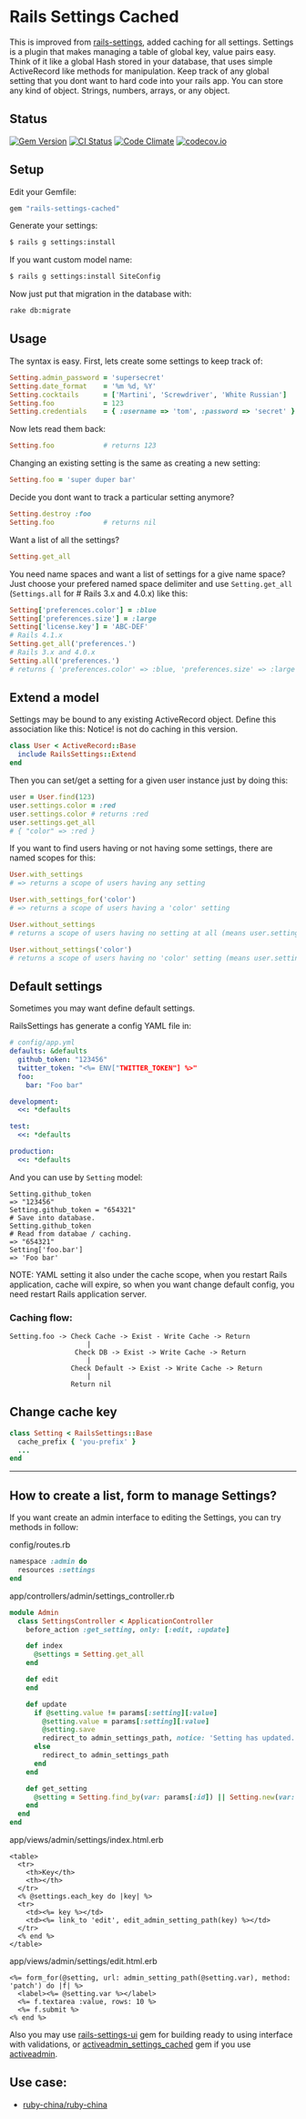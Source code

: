 # Rails Settings Cached

This is improved from [rails-settings](https://github.com/ledermann/rails-settings),
added caching for all settings. Settings is a plugin that makes managing a table of
global key, value pairs easy. Think of it like a global Hash stored in your database,
that uses simple ActiveRecord like methods for manipulation. Keep track of any global
setting that you dont want to hard code into your rails app. You can store any kind
of object. Strings, numbers, arrays, or any object.

## Status

[![Gem Version](https://badge.fury.io/rb/rails-settings-cached.svg)](https://rubygems.org/gems/rails-settings-cached) [![CI Status](https://travis-ci.org/huacnlee/rails-settings-cached.svg)](http://travis-ci.org/huacnlee/rails-settings-cached) [![Code Climate](https://codeclimate.com/github/huacnlee/rails-settings-cached/badges/gpa.svg)](https://codeclimate.com/github/huacnlee/rails-settings-cached) [![codecov.io](https://codecov.io/github/huacnlee/rails-settings-cached/coverage.svg?branch=master)](https://codecov.io/github/huacnlee/rails-settings-cached?branch=master)

## Setup

Edit your Gemfile:

```ruby
gem "rails-settings-cached"
```

Generate your settings:

```bash
$ rails g settings:install
```

If you want custom model name:

```bash
$ rails g settings:install SiteConfig
```

Now just put that migration in the database with:

```bash
rake db:migrate
```

## Usage

The syntax is easy.  First, lets create some settings to keep track of:

```ruby
Setting.admin_password = 'supersecret'
Setting.date_format    = '%m %d, %Y'
Setting.cocktails      = ['Martini', 'Screwdriver', 'White Russian']
Setting.foo            = 123
Setting.credentials    = { :username => 'tom', :password => 'secret' }
```

Now lets read them back:

```ruby
Setting.foo            # returns 123
```

Changing an existing setting is the same as creating a new setting:

```ruby
Setting.foo = 'super duper bar'
```

Decide you dont want to track a particular setting anymore?

```ruby
Setting.destroy :foo
Setting.foo            # returns nil
```

Want a list of all the settings?
```ruby
Setting.get_all
```

You need name spaces and want a list of settings for a give name space? Just choose your prefered named space delimiter and use `Setting.get_all` (`Settings.all` for # Rails 3.x and 4.0.x) like this:

```ruby
Setting['preferences.color'] = :blue
Setting['preferences.size'] = :large
Setting['license.key'] = 'ABC-DEF'
# Rails 4.1.x
Setting.get_all('preferences.')
# Rails 3.x and 4.0.x
Setting.all('preferences.')
# returns { 'preferences.color' => :blue, 'preferences.size' => :large }
```

## Extend a model

Settings may be bound to any existing ActiveRecord object. Define this association like this:
Notice! is not do caching in this version.

```ruby
class User < ActiveRecord::Base
  include RailsSettings::Extend
end
```

Then you can set/get a setting for a given user instance just by doing this:

```ruby
user = User.find(123)
user.settings.color = :red
user.settings.color # returns :red
user.settings.get_all
# { "color" => :red }
```

If you want to find users having or not having some settings, there are named scopes for this:

```ruby
User.with_settings
# => returns a scope of users having any setting

User.with_settings_for('color')
# => returns a scope of users having a 'color' setting

User.without_settings
# returns a scope of users having no setting at all (means user.settings.get_all == {})

User.without_settings('color')
# returns a scope of users having no 'color' setting (means user.settings.color == nil)
```

## Default settings

Sometimes you may want define default settings.

RailsSettings has generate a config YAML file in:

```yml
# config/app.yml
defaults: &defaults
  github_token: "123456"
  twitter_token: "<%= ENV["TWITTER_TOKEN"] %>"
  foo:
    bar: "Foo bar"

development:
  <<: *defaults

test:
  <<: *defaults

production:
  <<: *defaults
```

And you can use by `Setting` model:

```
Setting.github_token
=> "123456"
Setting.github_token = "654321"
# Save into database.
Setting.github_token
# Read from databae / caching.
=> "654321"
Setting['foo.bar']
=> 'Foo bar'
```

NOTE: YAML setting it also under the cache scope, when you restart Rails application, cache will expire,
      so when you want change default config, you need restart Rails application server.

### Caching flow:

```
Setting.foo -> Check Cache -> Exist - Write Cache -> Return
                   |
                Check DB -> Exist -> Write Cache -> Return
                   |
               Check Default -> Exist -> Write Cache -> Return
                   |
               Return nil
```

## Change cache key

```ruby
class Setting < RailsSettings::Base
  cache_prefix { 'you-prefix' }
  ...
end
```

-----

## How to create a list, form to manage Settings?

If you want create an admin interface to editing the Settings, you can try methods in follow:

config/routes.rb

```rb
namespace :admin do
  resources :settings
end
```


app/controllers/admin/settings_controller.rb

```rb
module Admin
  class SettingsController < ApplicationController
    before_action :get_setting, only: [:edit, :update]

    def index
      @settings = Setting.get_all
    end

    def edit
    end

    def update
      if @setting.value != params[:setting][:value]
        @setting.value = params[:setting][:value]
        @setting.save
        redirect_to admin_settings_path, notice: 'Setting has updated.'
      else
        redirect_to admin_settings_path
      end
    end

    def get_setting
      @setting = Setting.find_by(var: params[:id]) || Setting.new(var: params[:id])
    end
  end
end
```

app/views/admin/settings/index.html.erb

```erb
<table>
  <tr>
    <th>Key</th>
    <th></th>
  </tr>
  <% @settings.each_key do |key| %>
  <tr>
    <td><%= key %></td>
    <td><%= link_to 'edit', edit_admin_setting_path(key) %></td>
  </tr>
  <% end %>
</table>
```

app/views/admin/settings/edit.html.erb

```erb
<%= form_for(@setting, url: admin_setting_path(@setting.var), method: 'patch') do |f| %>
  <label><%= @setting.var %></label>
  <%= f.textarea :value, rows: 10 %>
  <%= f.submit %>
<% end %>
```

Also you may use [rails-settings-ui](https://github.com/accessd/rails-settings-ui) gem
for building ready to using interface with validations,
or [activeadmin_settings_cached](https://github.com/artofhuman/activeadmin_settings_cached) gem if you use [activeadmin](https://github.com/activeadmin/activeadmin).

## Use case:

- [ruby-china/ruby-china](https://github.com/ruby-china/ruby-china)
